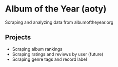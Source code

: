 # Album of the Year (aoty)
Scraping and analyzing data from albumoftheyear.org

## Projects
- Scraping album rankings
- Scraping ratings and reviews by user (future)
- Scraping genre tags and record label

